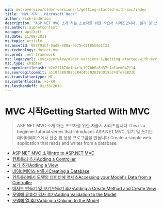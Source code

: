 ```yaml
---
uid: mvc/overview/older-versions-1/getting-started-with-mvc/index
title: "MVC 시작 | Microsoft Docs"
author: rick-anderson
description: "ASP.NET MVC 소개 하는 초보자를 위한 자습서 시리즈입니다. 읽기 및 쓰기는 데이터베이스에서 단순 웹 응용 프로그램을 만듭니다."
ms.author: aspnetcontent
manager: wpickett
ms.date: 11/08/2011
ms.topic: article
ms.assetid: 057f01bf-0ad9-488a-ae75-c8f85b8e1f23
ms.technology: dotnet-mvc
ms.prod: .net-framework
msc.legacyurl: /mvc/overview/older-versions-1/getting-started-with-mvc
msc.type: chapter
ms.openlocfilehash: b2e2f167de1e4c1c197bb0a8d37c1a1aed047f14
ms.sourcegitcommit: a510f38930abc84c4b302029d019a34dfe76823b
ms.translationtype: MT
ms.contentlocale: ko-KR
ms.lasthandoff: 01/30/2018
---
```

<a name="getting-started-with-mvc"></a><span data-ttu-id="c6198-104">MVC 시작</span><span class="sxs-lookup"><span data-stu-id="c6198-104">Getting Started With MVC</span></span>
====================
> <span data-ttu-id="c6198-105">ASP.NET MVC 소개 하는 초보자를 위한 자습서 시리즈입니다.</span><span class="sxs-lookup"><span data-stu-id="c6198-105">This is a beginner tutorial series that introduces ASP.NET MVC.</span></span> <span data-ttu-id="c6198-106">읽기 및 쓰기는 데이터베이스에서 단순 웹 응용 프로그램을 만듭니다.</span><span class="sxs-lookup"><span data-stu-id="c6198-106">Create a simple web application that reads and writes from a database.</span></span>


- [<span data-ttu-id="c6198-107">ASP.NET MVC 소개</span><span class="sxs-lookup"><span data-stu-id="c6198-107">Intro to ASP.NET MVC</span></span>](getting-started-with-mvc-part1.md)
- [<span data-ttu-id="c6198-108">컨트롤러 추가</span><span class="sxs-lookup"><span data-stu-id="c6198-108">Adding a Controller</span></span>](getting-started-with-mvc-part2.md)
- [<span data-ttu-id="c6198-109">보기 추가</span><span class="sxs-lookup"><span data-stu-id="c6198-109">Adding a View</span></span>](getting-started-with-mvc-part3.md)
- [<span data-ttu-id="c6198-110">데이터베이스 만들기</span><span class="sxs-lookup"><span data-stu-id="c6198-110">Creating a Database</span></span>](getting-started-with-mvc-part4.md)
- [<span data-ttu-id="c6198-111">컨트롤러에서 모델의 데이터에 액세스</span><span class="sxs-lookup"><span data-stu-id="c6198-111">Accessing your Model's Data from a Controller</span></span>](getting-started-with-mvc-part5.md)
- [<span data-ttu-id="c6198-112">메서드 만들기 및 보기 만들기 추가</span><span class="sxs-lookup"><span data-stu-id="c6198-112">Adding a Create Method and Create View</span></span>](getting-started-with-mvc-part6.md)
- [<span data-ttu-id="c6198-113">모델에 유효성 검사 추가</span><span class="sxs-lookup"><span data-stu-id="c6198-113">Adding Validation to the Model</span></span>](getting-started-with-mvc-part7.md)
- [<span data-ttu-id="c6198-114">모델에 열 추가</span><span class="sxs-lookup"><span data-stu-id="c6198-114">Adding a Column to the Model</span></span>](getting-started-with-mvc-part8.md)
